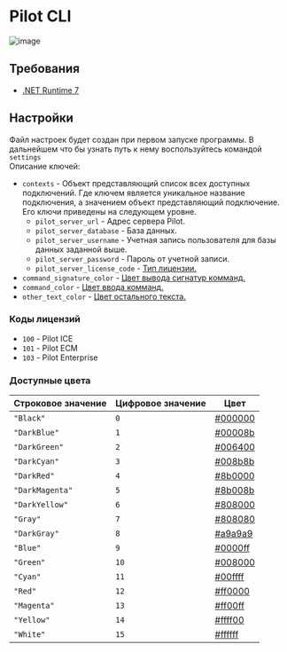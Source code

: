 ﻿# Pilot CLI

![image](https://github.com/Hlebushek2020/Pilot_CLI/assets/63193749/0e35a8d3-2181-45da-9d0f-616fec5e5903)

## Требования
- [.NET Runtime 7](https://dotnet.microsoft.com/en-us/download/dotnet/7.0)

## Настройки
Файл настроек будет создан при первом запуске программы. В дальнейшем что бы узнать путь к нему воспользуйтесь командой `settings`\
Описание ключей:
- `contexts` - Объект представляющий список всех доступных подключений. Где ключем является уникальное название подключения, а значением объект представляющий подключение. Его ключи приведены на следующем уровне. 
  - `pilot_server_url` - Адрес сервера Pilot.
  - `pilot_server_database` - База данных.
  - `pilot_server_username` - Учетная запись пользователя для базы данных заданной выше.
  - `pilot_server_password` - Пароль от учетной записи.
  - `pilot_server_license_code` - [Тип лицензии.](#коды-лицензий)
- `command_signature_color` - [Цвет вывода сигнатур комманд.](#доступные-цвета)
- `command_color` - [Цвет ввода комманд.](#доступные-цвета)
- `other_text_color` - [Цвет остального текста.](#доступные-цвета)

### Коды лицензий
- `100` - Pilot ICE
- `101` - Pilot ECM
- `103` - Pilot Enterprise

### Доступные цвета
Строковое значение|Цифровое значение|Цвет
-|-|-
`"Black"`|`0`|[#000000](https://color2.ru/000000)
`"DarkBlue"`|`1`|[#00008b](https://color2.ru/00008b)
`"DarkGreen"`|`2`|[#006400](https://color2.ru/006400)
`"DarkCyan"`|`3`|[#008b8b](https://color2.ru/008b8b)
`"DarkRed"`|`4`|[#8b0000](https://color2.ru/8b0000)
`"DarkMagenta"`|`5`|[#8b008b](https://color2.ru/8b008b)
`"DarkYellow"`|`6`|[#808000](https://color2.ru/808000)
`"Gray"`|`7`|[#808080](https://color2.ru/808080)
`"DarkGray"`|`8`|[#a9a9a9](https://color2.ru/a9a9a9)
`"Blue"`|`9`|[#0000ff](https://color2.ru/0000ff)
`"Green"`|`10`|[#008000](https://color2.ru/008000)
`"Cyan"`|`11`|[#00ffff](https://color2.ru/00ffff)
`"Red"`|`12`|[#ff0000](https://color2.ru/ff0000)
`"Magenta"`|`13`|[#ff00ff](https://color2.ru/ff00ff)
`"Yellow"`|`14`|[#ffff00](https://color2.ru/ffff00)
`"White"`|`15`|[#ffffff](https://color2.ru/ffffff)
